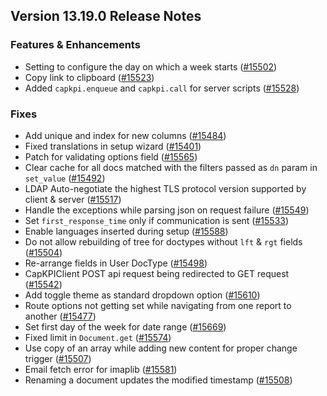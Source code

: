 ## Version 13.19.0 Release Notes

### Features & Enhancements

- Setting to configure the day on which a week starts ([#15502](https://github.com/capkpi/capkpi/pull/15502))
- Copy link to clipboard ([#15523](https://github.com/capkpi/capkpi/pull/15523))
- Added `capkpi.enqueue` and `capkpi.call` for server scripts ([#15528](https://github.com/capkpi/capkpi/pull/15528))

### Fixes

- Add unique and index for new columns ([#15484](https://github.com/capkpi/capkpi/pull/15484))
- Fixed translations in setup wizard ([#15401](https://github.com/capkpi/capkpi/pull/15401))
- Patch for validating options field ([#15565](https://github.com/capkpi/capkpi/pull/15565))
- Clear cache for all docs matched with the filters passed as `dn` param in `set_value` ([#15492](https://github.com/capkpi/capkpi/pull/15492))
- LDAP Auto-negotiate the highest TLS protocol version supported by client & server ([#15517](https://github.com/capkpi/capkpi/pull/15517))
- Handle the exceptions while parsing json on request failure ([#15549](https://github.com/capkpi/capkpi/pull/15549))
- Set `first_response_time` only if communication is sent ([#15533](https://github.com/capkpi/capkpi/pull/15533))
- Enable languages inserted during setup ([#15588](https://github.com/capkpi/capkpi/pull/15588))
- Do not allow rebuilding of tree for doctypes without `lft` & `rgt` fields ([#15504](https://github.com/capkpi/capkpi/pull/15504))
- Re-arrange fields in User DocType ([#15498](https://github.com/capkpi/capkpi/pull/15498))
- CapKPIClient POST api request being redirected to GET request ([#15542](https://github.com/capkpi/capkpi/pull/15542))
- Add toggle theme as standard dropdown option ([#15610](https://github.com/capkpi/capkpi/pull/15610))
- Route options not getting set while navigating from one report to another ([#15477](https://github.com/capkpi/capkpi/pull/15477))
- Set first day of the week for date range ([#15669](https://github.com/capkpi/capkpi/pull/15669))
- Fixed limit in `Document.get` ([#15574](https://github.com/capkpi/capkpi/pull/15574))
- Use copy of an array while adding new content for proper change trigger ([#15507](https://github.com/capkpi/capkpi/pull/15507))
- Email fetch error for imaplib ([#15581](https://github.com/capkpi/capkpi/pull/15581))
- Renaming a document updates the modified timestamp ([#15508](https://github.com/capkpi/capkpi/pull/15508))